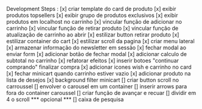 Development Steps :
[x] criar template do card de produto
[x] exibir produtos topsellers
[x] exibir grupo de produtos exclusivos
[x] exibir produtos em localhost no carrinho
[x] vincular função de adicionar no carrinho
[x] vincular função de retirar produto
[x] vincular função de atualização de carrinho ao abrir
[x] estilizar button retirar produto
[x] estilizar container do cart
[x] estilizar scroll da pagina
[x] criar menu lateral
[x] armazenar informação do newsletter em sessão
[x] fechar modal ao enviar form
[x] adicionar botão de fechar modal
[x] adicionar calculo de subtotal no carrinho 
[x] refatorar efeitos
[x] inserir botoes "continuar comprando" finalizar compra
[x] adicionar icones wish e carrinho no card
[x] fechar minicart quando carrinho estiver vazio
[x] adicionar produto na lista de desejos
[x] background filter minicart
[] criar button scroll no carroussel
    [] envolver o carousel em um container
    [] inserir arrows para fora do container caroussel
    [] criar função de avançar e recuar
[] dividir em 4 o scroll *** opcional ***
[] caixa de pesquisa
